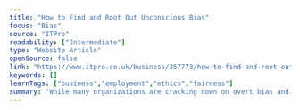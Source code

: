 ```yaml
---
title: "How to Find and Root Out Unconscious Bias"
focus: "Bias"
source: "ITPro"
readability: ["Intermediate"]
type: "Website Article"
openSource: false
link: "https://www.itpro.co.uk/business/357773/how-to-find-and-root-out-unconscious-bias"
keywords: []
learnTags: ["business","employment","ethics","fairness"]
summary: "While many organizations are cracking down on overt bias and prejudice, this article looks at how unconscious bias and its ability to leak into data and the AI algorithms that use it is often overlooked. "
---
```

